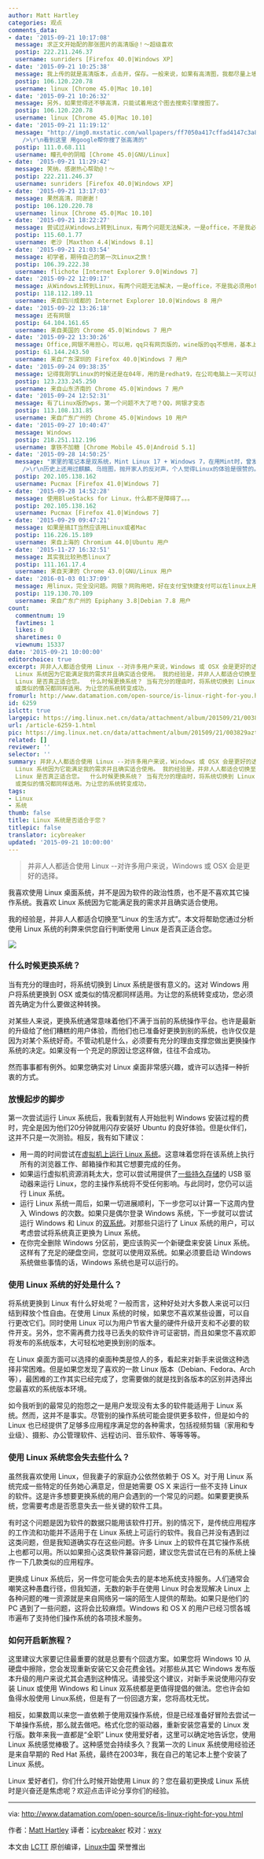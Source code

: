 ```yaml
---
author: Matt Hartley
categories: 观点
comments_data:
- date: '2015-09-21 10:17:08'
  message: 求正文开始配的那张图片的高清版@！～超级喜欢
  postip: 222.211.246.37
  username: sunriders [Firefox 40.0|Windows XP]
- date: '2015-09-21 10:25:38'
  message: 我上传的就是高清版本，点击开，保存。一般来说，如果有高清图，我都尽量上墙纸级高清的，因为我知道会有人喜欢用来做墙纸。当然——后果就是有时候有些慢。。
  postip: 106.120.220.78
  username: linux [Chrome 45.0|Mac 10.10]
- date: '2015-09-21 10:26:32'
  message: 另外，如果觉得还不够高清，只能试着用这个图去搜索引擎搜图了。
  postip: 106.120.220.78
  username: linux [Chrome 45.0|Mac 10.10]
- date: '2015-09-21 11:19:12'
  message: "http://img0.mxstatic.com/wallpapers/ff7050a417cffad4147c3a8d646d9361_large.jpeg<br
    />\r\n看到这里 用google帮你搜了张高清的"
  postip: 111.0.68.111
  username: 瞳孔中的阴暗 [Chrome 45.0|GNU/Linux]
- date: '2015-09-21 11:29:42'
  message: 笑纳，感谢热心帮助@！～
  postip: 222.211.246.37
  username: sunriders [Firefox 40.0|Windows XP]
- date: '2015-09-21 13:17:03'
  message: 果然高清，同谢谢！
  postip: 106.120.220.78
  username: linux [Chrome 45.0|Mac 10.10]
- date: '2015-09-21 18:22:27'
  message: 尝试过从Windows上转到Linux，有两个问题无法解决，一是office，不是我必须用office，而是周围的人都用office，不用没法互相传文件；二是QQ，大家都用QQ……
  postip: 115.60.1.77
  username: 老沙 [Maxthon 4.4|Windows 8.1]
- date: '2015-09-21 21:03:54'
  message: 初学者，期待自己的第一次Linux之旅！
  postip: 106.39.222.38
  username: flichote [Internet Explorer 9.0|Windows 7]
- date: '2015-09-22 12:09:17'
  message: 从Windows上转到Linux，有两个问题无法解决，一是office，不是我必须用office，而是周围的人都用office，不用没法互相传文件；二是QQ，大家都用QQ……
  postip: 118.112.189.11
  username: 来自四川成都的 Internet Explorer 10.0|Windows 8 用户
- date: '2015-09-22 13:26:18'
  message: 还有网银
  postip: 64.104.161.65
  username: 来自美国的 Chrome 45.0|Windows 7 用户
- date: '2015-09-22 13:30:26'
  message: Office,网银不用担心，可以用，qq只有网页版的，wine版的qq不想用，基本上，现在qq基本上都沦为工作工具了，其他时候很少用到
  postip: 61.144.243.50
  username: 来自广东深圳的 Firefox 40.0|Windows 7 用户
- date: '2015-09-24 09:38:35'
  message: 记得我刚学Linux的时候还是在04年，用的是redhat9，在公司电脑上一天可以重装3遍，不过学好了安装，对于Linux来说，是否适合我？毫无疑问，在服务器端是必选，桌面端，持保留态度，虽然现在ubuntu之类的桌面已经不错了，但是从windows转向linux时的习惯改变问题，软件适合度问题都很困扰
  postip: 123.233.245.250
  username: 来自山东济南的 Chrome 45.0|Windows 7 用户
- date: '2015-09-24 12:52:31'
  message: 有了Linux版的wps，第一个问题不大了吧？QQ，网银才变态
  postip: 113.108.131.85
  username: 来自广东广州的 Chrome 45.0|Windows 10 用户
- date: '2015-09-27 10:40:47'
  message: Windows
  postip: 218.251.112.196
  username: 拿铁不加糖 [Chrome Mobile 45.0|Android 5.1]
- date: '2015-09-28 14:50:25'
  message: "家里的笔记本是双系统，Mint Linux 17 + Windows 7，在用Mint时，曾发现Eclipse的一些不轨行为导致的操作失败（往没有权限的目录下写文件），不过问题不大，不影响开发时的心情。<br
    />\r\n历史上还用过麒麟、乌班图，抛开家人的反对声，个人觉得Linux的体验是很赞的。"
  postip: 202.105.138.162
  username: Pucmax [Firefox 41.0|Windows 7]
- date: '2015-09-28 14:52:28'
  message: 使用BlueStacks for Linux，什么都不是障碍了。。。
  postip: 202.105.138.162
  username: Pucmax [Firefox 41.0|Windows 7]
- date: '2015-09-29 09:47:21'
  message: 如果是搞IT当然应该用Linux或者Mac
  postip: 116.226.15.189
  username: 来自上海的 Chromium 44.0|Ubuntu 用户
- date: '2015-11-27 16:32:51'
  message: 其实我比较熟悉linux了
  postip: 111.161.17.4
  username: 来自天津的 Chrome 43.0|GNU/Linux 用户
- date: '2016-01-03 01:37:09'
  message: 用linux，完全没问题。网银？网购用吧，好在支付宝快捷支付可以在linux上用。qq？不用没影响，和家人联系喜欢打手话。游戏？己有ps3,psp,3ds等游戏机。
  postip: 119.130.70.109
  username: 来自广东广州的 Epiphany 3.8|Debian 7.8 用户
count:
  commentnum: 19
  favtimes: 1
  likes: 0
  sharetimes: 0
  viewnum: 15337
date: '2015-09-21 10:00:00'
editorchoice: true
excerpt: 并非人人都适合使用 Linux --对许多用户来说，Windows 或 OSX 会是更好的选择。  我喜欢使用 Linux 桌面系统，并不是因为软件的政治性质，也不是不喜欢其它操作系统。我喜欢
  Linux 系统因为它能满足我的需求并且确实适合使用。 我的经验是，并非人人都适合切换至Linux 的生活方式。本文将帮助您通过分析使用 Linux 系统的利弊来供您自行判断使用
  Linux 是否真正适合您。  什么时候更换系统？ 当有充分的理由时，将系统切换到 Linux 系统是很有意义的。这对 Windows 用户将系统更换到 OSX
  或类似的情况都同样适用。为让您的系统转变成功，
fromurl: http://www.datamation.com/open-source/is-linux-right-for-you.html
id: 6259
islctt: true
largepic: https://img.linux.net.cn/data/attachment/album/201509/21/003829azt71weew3te3o7m.jpg
url: /article-6259-1.html
pic: https://img.linux.net.cn/data/attachment/album/201509/21/003829azt71weew3te3o7m.jpg.thumb.jpg
related: []
reviewer: ''
selector: ''
summary: 并非人人都适合使用 Linux --对许多用户来说，Windows 或 OSX 会是更好的选择。  我喜欢使用 Linux 桌面系统，并不是因为软件的政治性质，也不是不喜欢其它操作系统。我喜欢
  Linux 系统因为它能满足我的需求并且确实适合使用。 我的经验是，并非人人都适合切换至Linux 的生活方式。本文将帮助您通过分析使用 Linux 系统的利弊来供您自行判断使用
  Linux 是否真正适合您。  什么时候更换系统？ 当有充分的理由时，将系统切换到 Linux 系统是很有意义的。这对 Windows 用户将系统更换到 OSX
  或类似的情况都同样适用。为让您的系统转变成功，
tags:
- Linux
- 系统
thumb: false
title: Linux 系统是否适合于您？
titlepic: false
translator: icybreaker
updated: '2015-09-21 10:00:00'
---
```



> 
> 并非人人都适合使用 Linux --对许多用户来说，Windows 或 OSX 会是更好的选择。
> 
> 
> 


我喜欢使用 Linux 桌面系统，并不是因为软件的政治性质，也不是不喜欢其它操作系统。我喜欢 Linux 系统因为它能满足我的需求并且确实适合使用。


我的经验是，并非人人都适合切换至“Linux 的生活方式”。本文将帮助您通过分析使用 Linux 系统的利弊来供您自行判断使用 Linux 是否真正适合您。


![](/data/attachment/album/201509/21/003829azt71weew3te3o7m.jpg)


### 什么时候更换系统？


当有充分的理由时，将系统切换到 Linux 系统是很有意义的。这对 Windows 用户将系统更换到 OSX 或类似的情况都同样适用。为让您的系统转变成功，您必须首先确定为什么要做这种转换。


对某些人来说，更换系统通常意味着他们不满于当前的系统操作平台。也许是最新的升级给了他们糟糕的用户体验，而他们也已准备好更换到别的系统，也许仅仅是因为对某个系统好奇。不管动机是什么，必须要有充分的理由支撑您做出更换操作系统的决定。如果没有一个充足的原因让您这样做，往往不会成功。


然而事事都有例外。如果您确实对 Linux 桌面非常感兴趣，或许可以选择一种折衷的方式。


### 放慢起步的脚步


第一次尝试运行 Linux 系统后，我看到就有人开始批判 Windows 安装过程的费时，完全是因为他们20分钟就用闪存安装好 Ubuntu 的良好体验。但是伙伴们，这并不只是一次测验。相反，我有如下建议：


* 用一周的时间尝试在[虚拟机上运行 Linux 系统](http://www.psychocats.net/ubuntu/virtualbox)。这意味着您将在该系统上执行所有的浏览器工作、邮箱操作和其它想要完成的任务。
* 如果运行虚拟机资源消耗太大，您可以尝试用提供了[一些持久存储](http://www.howtogeek.com/howto/14912/create-a-persistent-bootable-ubuntu-usb-flash-drive/)的 USB 驱动器来运行 Linux，您的主操作系统将不受任何影响。与此同时，您仍可以运行 Linux 系统。
* 运行 Linux 系统一周后，如果一切进展顺利，下一步您可以计算一下这周内登入 Windows 的次数。如果只是偶尔登录 Windows 系统，下一步就可以尝试运行 Windows 和 Linux 的[双系统](http://www.linuxandubuntu.com/home/dual-boot-ubuntu-15-04-14-10-and-windows-10-8-1-8-step-by-step-tutorial-with-screenshots)。对那些只运行了 Linux 系统的用户，可以考虑尝试将系统真正更换为 Linux 系统。
* 在你完全删除 Windows 分区前，更应该购买一个新硬盘来安装 Linux 系统。这样有了充足的硬盘空间，您就可以使用双系统。如果必须要启动 Windows 系统做些事情的话，Windows 系统也是可以运行的。


### 使用 Linux 系统的好处是什么？


将系统更换到 Linux 有什么好处呢？一般而言，这种好处对大多数人来说可以归结到释放个性自由。在使用 Linux 系统的时候，如果您不喜欢某些设置，可以自行更改它们。同时使用 Linux 可以为用户节省大量的硬件升级开支和不必要的软件开支。另外，您不需再费力找寻已丢失的软件许可证密钥，而且如果您不喜欢即将发布的系统版本，大可轻松地更换到别的版本。


在 Linux 桌面方面可以选择的桌面种类是惊人的多，看起来对新手来说做这种选择非常困难。但是如果您发现了喜欢的一款 Linux 版本（Debian、Fedora、Arch等），最困难的工作其实已经完成了，您需要做的就是找到各版本的区别并选择出您最喜欢的系统版本环境。


如今我听到的最常见的抱怨之一是用户发现没有太多的软件能适用于 Linux 系统。然而，这并不是事实。尽管别的操作系统可能会提供更多软件，但是如今的 Linux 也已经提供了足够多应用程序满足您的各种需求，包括视频剪辑（家用和专业级）、摄影、办公管理软件、远程访问、音乐软件、等等等等。


### 使用 Linux 系统您会失去些什么？


虽然我喜欢使用 Linux，但我妻子的家庭办公依然依赖于 OS X。对于用 Linux 系统完成一些特定的任务她心满意足，但是她需要 OS X 来运行一些不支持 Linux 的软件。这是许多想要更换系统的用户会遇到的一个常见的问题。如果要更换系统，您需要考虑是否愿意失去一些关键的软件工具。


有时这个问题是因为软件的数据只能用该软件打开。别的情况下，是传统应用程序的工作流和功能并不适用于在 Linux 系统上可运行的软件。我自己并没有遇到过这类问题，但是我知道确实存在这些问题。许多 Linux 上的软件在其它操作系统上也都可以用。所以如果担心这类软件兼容问题，建议您先尝试在已有的系统上操作一下几款类似的应用程序。


更换成 Linux 系统后，另一件您可能会失去的是本地系统支持服务。人们通常会嘲笑这种愚蠢行径，但我知道，无数的新手在使用 Linux 时会发现解决 Linux 上各种问题的唯一资源就是来自网络另一端的陌生人提供的帮助。如果只是他们的 PC 遇到了一些问题，这将会比较麻烦。Windows 和 OS X 的用户已经习惯各城市遍布了支持他们操作系统的各项技术服务。


### 如何开启新旅程？


这里建议大家要记住最重要的就是总要有个回退方案。如果您将 Windows 10 从硬盘中擦除，您会发现重新安装它又会花费金钱。对那些从其它 Windows 发布版本升级的用户来说尤其会遇到这种情况。请接受这个建议，对新手来说使用闪存安装 Linux 或使用 Windows 和 Linux 双系统都是更值得提倡的做法。您也许会如鱼得水般使用 Linux系统，但是有了一份回退方案，您将高枕无忧。


相反，如果数周以来您一直依赖于使用双操作系统，但是已经准备好冒险去尝试一下单操作系统，那么就去做吧。格式化您的驱动器，重新安装您喜爱的 Linux 发行版。数年来我一直都是“全职” Linux 使用爱好者，这里可以确定地告诉您，使用 Linux 系统感觉棒极了。这种感觉会持续多久？我第一次的 Linux 系统使用经验还是来自早期的 Red Hat 系统，最终在2003年，我在自己的笔记本上整个安装了 Linux 系统。


Linux 爱好者们，你们什么时候开始使用 Linux 的？您在最初更换成 Linux 系统时是兴奋还是焦虑呢？欢迎点击评论分享你们的经验。




---


via: <http://www.datamation.com/open-source/is-linux-right-for-you.html>


作者：[Matt Hartley](http://www.datamation.com/author/Matt-Hartley-3080.html) 译者：[icybreaker](https://github.com/icybreaker) 校对：[wxy](https://github.com/wxy)


本文由 [LCTT](https://github.com/LCTT/TranslateProject) 原创编译，[Linux中国](https://linux.cn/) 荣誉推出